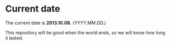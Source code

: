 # Current date

The current date is **2013.10.08.** (YYYY.MM.DD.)

This repository will be good when the world ends, so we will know how long it lasted.